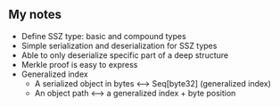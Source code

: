 



## My notes
- Define SSZ type: basic and compound types
- Simple serialization and deserialization for SSZ types
- Able to only deserialize specific part of a deep structure
- Merkle proof is easy to express
- Generalized index
  - A serialized object in bytes <--> Seq[byte32] (generalized index)
  - An object path  <--> a generalized index + byte position

